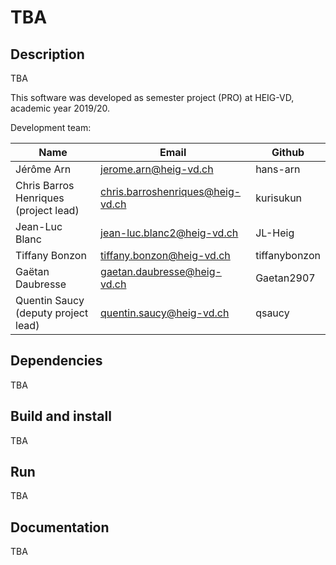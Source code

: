 # TBA

## Description

TBA

This software was developed as semester project (PRO) at HEIG-VD,
academic year 2019/20.

Development team:

| Name                                 | Email                        | Github   |
|--------------------------------------|------------------------------|----------|
| Jérôme Arn                           | jerome.arn@heig-vd.ch        | hans-arn |
| Chris Barros Henriques (project lead) | chris.barroshenriques@heig-vd.ch | kurisukun |
| Jean-Luc Blanc       | jean-luc.blanc2@heig-vd.ch | JL-Heig |
| Tiffany Bonzon      | tiffany.bonzon@heig-vd.ch | tiffanybonzon |
| Gaëtan Daubresse | gaetan.daubresse@heig-vd.ch | Gaetan2907 |
| Quentin Saucy (deputy project lead) | quentin.saucy@heig-vd.ch | qsaucy |



## Dependencies

TBA



## Build and install 

TBA



## Run

TBA



## Documentation

TBA



